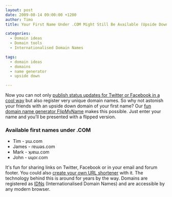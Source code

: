 ```yaml
---
layout: post
date: 2009-08-14 09:00:00 +1200
author: Timo
title: Your First Name Under .COM Might Still Be Available (Upside Down)

categories:
  - Domain ideas
  - Domain tools
  - Internationalised Domain Names

tags:
  - domain ideas
  - domains
  - name generator
  - upside down

---
```


Now you can not only [publish status updates for Twitter or Facebook in a cool way](http://mashable.com/2009/08/10/flipmytext/) but also register very unique domain names. So why not astonish your friends with an upside down domain of your first name? Our [fun domain name generator FlipMyName](https://iwantmyname.com/domain-tools/name-generator/turn-words-upside-down "Domain Name Generator Tool FlipMyName") makes this possible. Just enter your name and you'll be presented with a flipped version.

### Available first names under .COM

*   Tim - ʇıɯ.com
*   James - ɾɐɯǝs.com
*   Mark - ʞɹɐɯ.com
*   John - uɥoɾ.com

It's fun for sharing links on Twitter, Facebook or in your email and forum footer. You could also [create your own URL shortener](https://iwantmyname.com/blog/2009/08/10-tools-to-run-an-url-shortener-on-your-own-custom-domain.html "create your own URL shortener") with it. The technology behind this is around for years by the way. Domains are registered as [IDNs](https://iwantmyname.com/idns/search-register-internationalised-domain-names "Register IDNs - Internationalised Domain Names") (Internationalised Domain Names) and are accessible by any modern browser.
